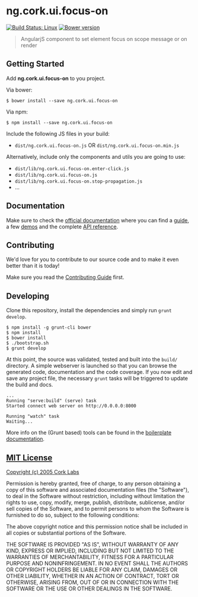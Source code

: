 # ng.cork.ui.focus-on
[![Build Status: Linux](http://img.shields.io/travis/cork-labs/ng.cork.ui.focus-on/master.svg?style=flat-square)](https://travis-ci.org/cork-labs/ng.cork.ui.focus-on)
[![Bower version](http://img.shields.io/bower/v/ng.cork.ui.focus-on.svg?style=flat-square)](https://github.com/cork-labs/ng.cork.ui.focus-on)

> AngularjS component to set element focus on scope message or on render


## Getting Started

Add **ng.cork.ui.focus-on** to you project.

Via bower:

```
$ bower install --save ng.cork.ui.focus-on
```

Via npm:

```
$ npm install --save ng.cork.ui.focus-on
```


Include the following JS files in your build:
- `dist/ng.cork.ui.focus-on.js` OR `dist/ng.cork.ui.focus-on.min.js`

Alternatively, include only the components and utils you are going to use:
- `dist/lib/ng.cork.ui.focus-on.enter-click.js`
- `dist/lib/ng.cork.ui.focus-on.js`
- `dist/lib/ng.cork.ui.focus-on.stop-propagation.js`
- ...


## Documentation

Make sure to check the [official documentation](http://jarvis.cork-labs.org/ng.cork.ui.focus-on/current/docs) where you can find a
[guide](http://jarvis.cork-labs.org/ng.cork.ui.focus-on/current/docs/#/guide), a few [demos](http://jarvis.cork-labs.org/ng.cork.ui.focus-on/current/docs/#/demos) and the complete
[API reference](http://jarvis.cork-labs.org/ng.cork.ui.focus-on/current/docs/#/docs).


## Contributing

We'd love for you to contribute to our source code and to make it even better than it is today!

Make sure you read the [Contributing Guide](CONTRIBUTING.md) first.


## Developing

Clone this repository, install the dependencies and simply run `grunt develop`.

```
$ npm install -g grunt-cli bower
$ npm install
$ bower install
$ ./bootstrap.sh
$ grunt develop
```

At this point, the source was validated, tested and built into the `build/` directory. A simple webserver is launched so
that you can browse the generated code, documentation and the code coverage. If you now edit and save any project file,
the necessary `grunt` tasks will be triggered to update the build and docs.

```
...
Running "serve:build" (serve) task
Started connect web server on http://0.0.0.0:8000

Running "watch" task
Waiting...
```

More info on the (Grunt based) tools can be found in the
[boilerplate documentation](http://jarvis.cork-labs.org/boilerplate-nglib/current/docs).


## [MIT License](LICENSE)

[Copyright (c) 2005 Cork Labs](http://cork-labs.mit-license.org/2015)

Permission is hereby granted, free of charge, to any person obtaining a copy of
this software and associated documentation files (the "Software"), to deal in
the Software without restriction, including without limitation the rights to
use, copy, modify, merge, publish, distribute, sublicense, and/or sell copies of
the Software, and to permit persons to whom the Software is furnished to do so,
subject to the following conditions:

The above copyright notice and this permission notice shall be included in all
copies or substantial portions of the Software.

THE SOFTWARE IS PROVIDED "AS IS", WITHOUT WARRANTY OF ANY KIND, EXPRESS OR
IMPLIED, INCLUDING BUT NOT LIMITED TO THE WARRANTIES OF MERCHANTABILITY, FITNESS
FOR A PARTICULAR PURPOSE AND NONINFRINGEMENT. IN NO EVENT SHALL THE AUTHORS OR
COPYRIGHT HOLDERS BE LIABLE FOR ANY CLAIM, DAMAGES OR OTHER LIABILITY, WHETHER
IN AN ACTION OF CONTRACT, TORT OR OTHERWISE, ARISING FROM, OUT OF OR IN
CONNECTION WITH THE SOFTWARE OR THE USE OR OTHER DEALINGS IN THE SOFTWARE.
